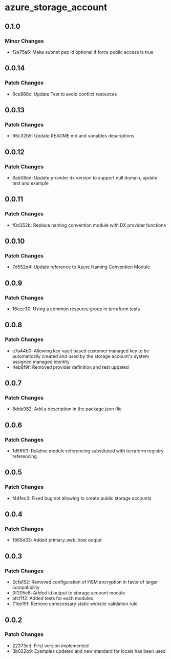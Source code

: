 # azure_storage_account

## 0.1.0

### Minor Changes

- f2e75a6: Make subnet pep id optional if force public access is true

## 0.0.14

### Patch Changes

- 9ce888c: Update Test to avoid conflict resources

## 0.0.13

### Patch Changes

- 66c32b9: Update README.md and variables descriptions

## 0.0.12

### Patch Changes

- 6ab08ed: Update provider dx version to support null domain, update test and example

## 0.0.11

### Patch Changes

- f0d352b: Replace naming convention module with DX provider functions

## 0.0.10

### Patch Changes

- 7d552d4: Update reference to Azure Naming Convention Module

## 0.0.9

### Patch Changes

- 16ecc30: Using a common resource group in terraform tests

## 0.0.8

### Patch Changes

- e7a44b0: Allowing key vault based customer managed key to be automatically created and used by the storage account's system assigned managed identity
- 4eb8f9f: Removed provider definition and test updated

## 0.0.7

### Patch Changes

- 8dda982: Add a description in the package.json file

## 0.0.6

### Patch Changes

- 1d56ff3: Relative module referencing substituted with terraform registry referencing

## 0.0.5

### Patch Changes

- f44fec3: Fixed bug not allowing to create public storage accounts

## 0.0.4

### Patch Changes

- 1865d33: Added primary_web_host output

## 0.0.3

### Patch Changes

- 2cfa152: Removed configuration of HSM encryption in favor of larger compatibility
- 3f205e6: Added id output to storage account module
- afcf1f2: Added tests for each modules
- 71ee19f: Remove unnecessary static website validation rule

## 0.0.2

### Patch Changes

- 22373ed: First version implemented
- 3b022b9: Examples updated and new standard for locals has been used
